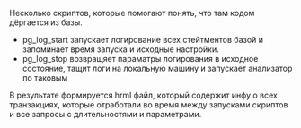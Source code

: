Несколько скриптов, которые помогают понять, что там кодом дёргается из базы.

- pg_log_start запускает логирование всех стейтментов базой и запоминает время запуска и исходные настройки.
- pg_log_stop возвращяет параматры логирования в исходное состояние, тащит логи на локальную машину и запускает анализатор по таковым

В результате формируется hrml файл, который содержит инфу о всех транзакциях, которые отработали во время между запусками скриптов и все запросы с длительностями и параметрами. 
